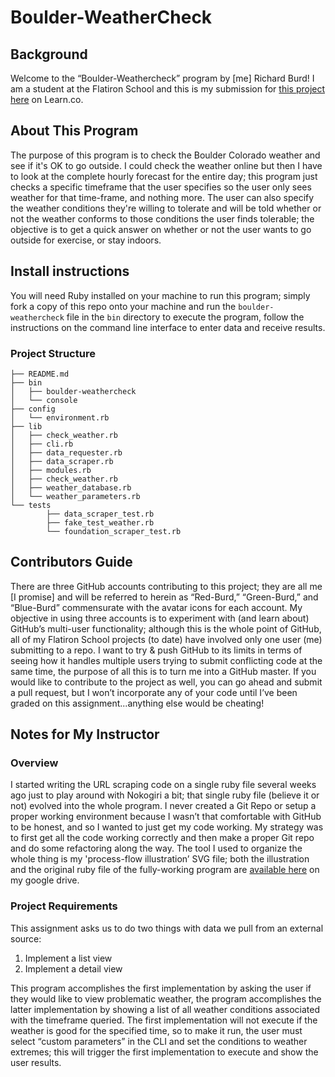 ﻿# Boulder-WeatherCheck

## Background

<p class='util--hide'>Welcome to the “Boulder-Weathercheck” program by [me] Richard Burd!  I am a student at the Flatiron School and this is my submission for <a href='https://github.com/learn-co-students/oo-student-scraper-v-000'>this project here</a> on Learn.co.</p>

## About This Program

The purpose of this program is to check the Boulder Colorado weather and see if it's OK to go outside.  I could check the weather online but then I have to look at the complete hourly forecast for the entire day; this program just checks a specific timeframe that the user specifies so the user only sees weather for that time-frame, and nothing more.  The user can also specify the weather conditions they're willing to tolerate and will be told whether or not the weather conforms to those conditions the user finds tolerable; the objective is to get a quick answer on whether or not the user wants to go outside for exercise, or stay indoors.

## Install instructions

You will need Ruby installed on your machine to run this program; simply fork a copy of this repo onto your machine and run the `boulder-weathercheck` file in the `bin` directory to execute the program, follow the instructions on the command line interface to enter data and receive results.

### Project Structure

```
├── README.md
├── bin
│   ├── boulder-weathercheck
│   └── console
├── config
│   └── environment.rb
├── lib
│   ├── check_weather.rb
│   ├── cli.rb
│   ├── data_requester.rb
│   ├── data_scraper.rb
│   ├── modules.rb
│   ├── check_weather.rb
│   ├── weather_database.rb
│   └── weather_parameters.rb
└── tests
        ├── data_scraper_test.rb
        ├── fake_test_weather.rb
        └── foundation_scraper_test.rb
```

## Contributors Guide

There are three GitHub accounts contributing to this project; they are all me [I promise] and will be referred to herein as “Red-Burd,” “Green-Burd,” and “Blue-Burd” commensurate with the avatar icons for each account.  My objective in using three accounts is to experiment with (and learn about) GitHub’s multi-user functionality; although this is the whole point of GitHub, all of my Flatiron School projects (to date) have involved only one user (me) submitting to a repo. I want to try & push GitHub to its limits in terms of seeing how it handles multiple users trying to submit conflicting code at the same time, the purpose of all this is to turn me into a GitHub master.  If you would like to contribute to the project as well, you can go ahead and submit a pull request, but I won’t incorporate any of your code until I’ve been graded on this assignment...anything else would be cheating!

## Notes for My Instructor

### Overview

<p class='util--hide'> I started writing the URL scraping code on a single ruby file several weeks ago just to play around with Nokogiri a bit; that single ruby file (believe it or not) evolved into the whole program.  I never created a Git Repo or setup a proper working environment because I wasn’t that comfortable with GitHub to be honest, and so I wanted to just get my code working.  My strategy was to first get all the code working correctly and then make a proper Git repo and do some refactoring along the way.  The tool I used to organize the whole thing is my 'process-flow illustration’ SVG file; both the illustration and the original ruby file of the fully-working program are <a href='https://drive.google.com/open?id=0B4e44pJ1yCAtRjdXcWNMaG56bDQ'>available here</a> on my google drive.</p>

### Project Requirements

This assignment asks us to do two things with data we pull from an external source:

1. Implement a list view
2. Implement a detail view

This program accomplishes the first implementation by asking the user if they would like to view problematic
weather, the program accomplishes the latter implementation by showing a list of all weather conditions
associated with the timeframe queried.  The first implementation will not execute if the weather is good for
the specified time, so to make it run, the user must select “custom parameters” in the CLI and set the
conditions to weather extremes; this will trigger the first implementation to execute and show the user
results.
